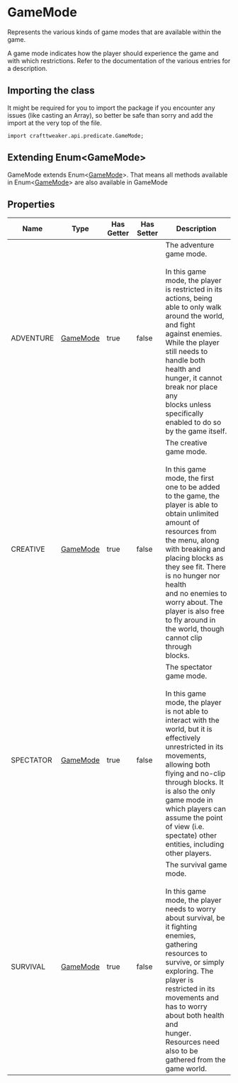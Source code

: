 # GameMode

Represents the various kinds of game modes that are available within the game.

 A game mode indicates how the player should experience the game and with which restrictions. Refer to the
 documentation of the various entries for a description.

## Importing the class

It might be required for you to import the package if you encounter any issues (like casting an Array), so better be safe than sorry and add the import at the very top of the file.
```zenscript
import crafttweaker.api.predicate.GameMode;
```


## Extending Enum&lt;GameMode&gt;

GameMode extends Enum&lt;[GameMode](/vanilla/api/predicate/GameMode)&gt;. That means all methods available in Enum&lt;[GameMode](/vanilla/api/predicate/GameMode)&gt; are also available in GameMode

## Properties

| Name | Type | Has Getter | Has Setter | Description |
|------|------|------------|------------|-------------|
| ADVENTURE | [GameMode](/vanilla/api/predicate/GameMode) | true | false | The adventure game mode. <br />  <br />  In this game mode, the player is restricted in its actions, being able to only walk around the world, and fight <br />  against enemies. While the player still needs to handle both health and hunger, it cannot break nor place any <br />  blocks unless specifically enabled to do so by the game itself. |
| CREATIVE | [GameMode](/vanilla/api/predicate/GameMode) | true | false | The creative game mode. <br />  <br />  In this game mode, the first one to be added to the game, the player is able to obtain unlimited amount of <br />  resources from the menu, along with breaking and placing blocks as they see fit. There is no hunger nor health <br />  and no enemies to worry about. The player is also free to fly around in the world, though cannot clip through <br />  blocks. |
| SPECTATOR | [GameMode](/vanilla/api/predicate/GameMode) | true | false | The spectator game mode. <br />  <br />  In this game mode, the player is not able to interact with the world, but it is effectively unrestricted in its <br />  movements, allowing both flying and no-clip through blocks. It is also the only game mode in which players can <br />  assume the point of view (i.e. spectate) other entities, including other players. |
| SURVIVAL | [GameMode](/vanilla/api/predicate/GameMode) | true | false | The survival game mode. <br />  <br />  In this game mode, the player needs to worry about survival, be it fighting enemies, gathering resources to <br />  survive, or simply exploring. The player is restricted in its movements and has to worry about both health and <br />  hunger. Resources need also to be gathered from the game world. |

